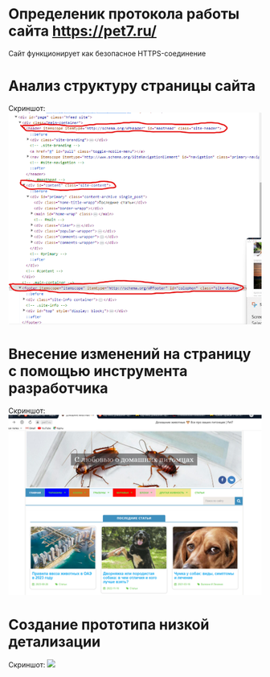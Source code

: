 # Определеник протокола работы сайта **https://pet7.ru/**
Сайт функционирует как безопасное HTTPS-соединение

# Анализ структуру страницы сайта
Скриншот:
![](Структура.png)

# Внесение изменений на страницу с помощью инструмента разработчика
Скриншот:
![](Скринизм.png)

# Создание прототипа низкой детализации
Скриншот:
![](Прототип.png)